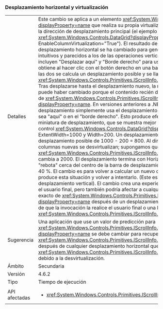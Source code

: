 ### <a name="horizontal-scrolling-and-virtualization"></a>Desplazamiento horizontal y virtualización

|   |   |
|---|---|
|Detalles|Este cambio se aplica a un elemento <xref:System.Windows.Controls.ItemsControl?displayProperty=name> que realiza su propia virtualización en la dirección ortogonal hacia la dirección de desplazamiento principal (el ejemplo principal es <xref:System.Windows.Controls.DataGrid?displayProperty=name> con EnableColumnVirtualization=&quot;True&quot;).  El resultado de determinadas operaciones de desplazamiento horizontal se ha cambiado para generar resultados que sean más intuitivos y parecidos a los de las operaciones verticales comparables. Las operaciones incluyen &quot;Desplazar aquí&quot; y &quot;Borde derecho&quot; para usar los nombres del menú que se obtiene al hacer clic con el botón derecho en una barra de desplazamiento horizontal.  En las dos se calcula un desplazamiento posible y se llama a <xref:System.Windows.Controls.Primitives.IScrollInfo.SetHorizontalOffset(System.Double)>. Tras desplazarse hasta el desplazamiento nuevo, la noción de &quot;aquí&quot; o &quot;borde derecho&quot; puede haber cambiado porque el contenido recién desvirtualizado ha cambiado el valor de <xref:System.Windows.Controls.Primitives.IScrollInfo.ExtentWidth?displayProperty=name>. En versiones anteriores a .NET 4.6.2, la operación de desplazamiento simplemente usa el desplazamiento posible, aunque puede que ya no sea &quot;aquí&quot; o en el &quot;borde derecho&quot;.  Esto produce efectos como el &quot;rebote&quot; de la miniatura de desplazamiento, que se muestra mejor con un ejemplo. Suponga que un control <xref:System.Windows.Controls.DataGrid?displayProperty=name> tiene ExtentWidth=1000 y Width=200.  Un desplazamiento de &quot;Borde derecho&quot; usa el desplazamiento posible de 1000 - 200 = 800.  Al dirigirse al desplazamiento, las columnas nuevas se desvirtualizan; supongamos que son muy amplias, por lo que <xref:System.Windows.Controls.Primitives.IScrollInfo.ExtentWidth?displayProperty=name> cambia a 2000.  El desplazamiento termina con HorizontalOffset=800 y la miniatura &quot;rebota&quot; cerca del centro de la barra de desplazamiento, precisamente en 800/2000 = 40 %. El cambio es para volver a calcular un nuevo desplazamiento posible cuando se produce esta situación y volver a intentarlo. (Este es el funcionamiento actual del desplazamiento vertical). El cambio crea una experiencia más predecible e intuitiva para el usuario final, pero también podría afectar a cualquier aplicación que dependa del valor exacto de <xref:System.Windows.Controls.Primitives.IScrollInfo.HorizontalOffset?displayProperty=name> después de un desplazamiento horizontal, independientemente de que la invocación la realice el usuario final o una llamada explícita a <xref:System.Windows.Controls.Primitives.IScrollInfo.SetHorizontalOffset(System.Double)>.|
|Sugerencia|Una aplicación que use un valor de predicción para <xref:System.Windows.Controls.Primitives.IScrollInfo.HorizontalOffset?displayProperty=name> se debe cambiar para recuperar el valor real (y el valor de <xref:System.Windows.Controls.Primitives.IScrollInfo.ExtentWidth?displayProperty=name>) después de cualquier desplazamiento horizontal que pudiera cambiar <xref:System.Windows.Controls.Primitives.IScrollInfo.ExtentWidth?displayProperty=name> debido a la desvirtualización.|
|Ámbito|Secundaria|
|Versión|4.6.2|
|Tipo|Tiempo de ejecución|
|API afectadas|<ul><li><xref:System.Windows.Controls.Primitives.IScrollInfo?displayProperty=nameWithType></li></ul>|


